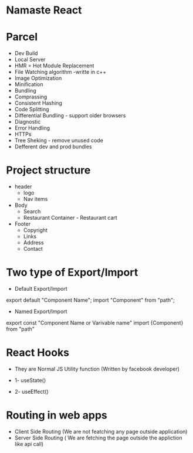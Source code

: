 # Namaste React

# Parcel
- Dev Build 
- Local Server
- HMR = Hot Module Replacement
- File Watching algorithm -writte in c++
- Image Optimization
- Minification
- Bundling
- Comprassing
- Consistent Hashing
- Code  Splitting
- Differential Bundling - support older browsers
- Diagnostic
- Error Handling
- HTTPs
- Tree Sheking - remove unused code
- Defferent dev and prod bundles

# Project structure
- header
    - logo
    - Nav items
- Body
    - Search
    - Restaurant Container
          - Restaurant cart
- Footer 
    - Copyright
    - Links
    - Address
    - Contact

# Two type of  Export/Import

- Default Export/Import

export default "Component Name";
import "Component" from "path";

- Named Export/Import

export const "Component Name or Varivable name"
import {Component} from "path"

# React Hooks
- They are Normal JS Utility function (Written by facebook developer)

- 1- useState()
- 2- useEffect()

# Routing in web apps
- Client Side Routing
   (We are not featching any page outside application)
- Server Side Routing
   ( We are fetching the page outside the appliction like api call)